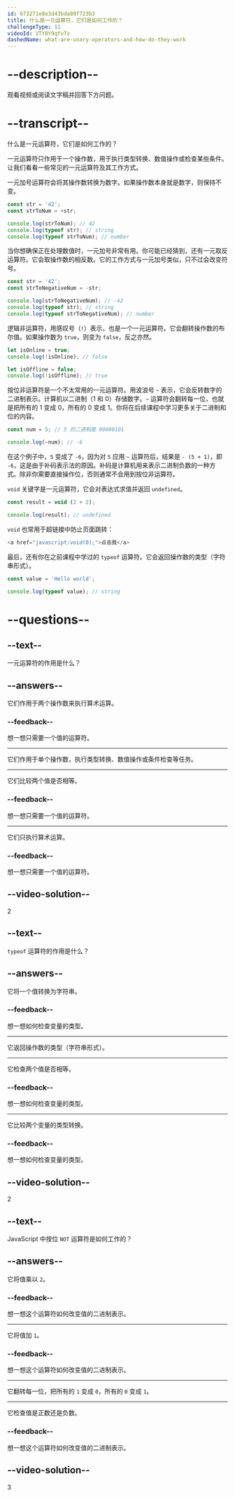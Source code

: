 ```yaml
---
id: 673271e8e3d43bda89f723b3
title: 什么是一元运算符，它们是如何工作的？
challengeType: 11
videoId: VTY8Y9qfvTs
dashedName: what-are-unary-operators-and-how-do-they-work
---
```


# --description--

观看视频或阅读文字稿并回答下方问题。

# --transcript--

什么是一元运算符，它们是如何工作的？

一元运算符只作用于一个操作数，用于执行类型转换、数值操作或检查某些条件。让我们看看一些常见的一元运算符及其工作方式。

一元加号运算符会将其操作数转换为数字。如果操作数本身就是数字，则保持不变。

```js
const str = '42';
const strToNum = +str;

console.log(strToNum); // 42
console.log(typeof str); // string
console.log(typeof strToNum); // number
```

当你想确保正在处理数值时，一元加号非常有用。你可能已经猜到，还有一元取反运算符。它会取操作数的相反数。它的工作方式与一元加号类似，只不过会改变符号。

```js
const str = '42';
const strToNegativeNum = -str;

console.log(strToNegativeNum); // -42
console.log(typeof str); // string
console.log(typeof strToNegativeNum); // number
```

逻辑非运算符，用感叹号（`!`）表示，也是一个一元运算符。它会翻转操作数的布尔值。如果操作数为 `true`，则变为 `false`，反之亦然。

```js
let isOnline = true;
console.log(!isOnline); // false

let isOffline = false;
console.log(!isOffline); // true
```

按位非运算符是一个不太常用的一元运算符。用波浪号 `~` 表示，它会反转数字的二进制表示。计算机以二进制（1 和 0）存储数字。`~` 运算符会翻转每一位，也就是把所有的 1 变成 0，所有的 0 变成 1。你将在后续课程中学习更多关于二进制和位的内容。

```js
const num = 5; // 5 的二进制是 00000101

console.log(~num); // -6
```

在这个例子中，`5` 变成了 `-6`，因为对 `5` 应用 `~` 运算符后，结果是 `- (5 + 1)`，即 `-6`，这是由于补码表示法的原因。补码是计算机用来表示二进制负数的一种方式。除非你需要直接操作位，否则通常不会用到按位非运算符。

`void` 关键字是一元运算符，它会对表达式求值并返回 `undefined`。

```js
const result = void (2 + 2);

console.log(result); // undefined
```

`void` 也常用于超链接中防止页面跳转：

```js
<a href="javascript:void(0);">点击我</a>
```

最后，还有你在之前课程中学过的 `typeof` 运算符。它会返回操作数的类型（字符串形式）。

```js
const value = 'Hello world';

console.log(typeof value); // string
```

# --questions--

## --text--

一元运算符的作用是什么？

## --answers--

它们作用于两个操作数来执行算术运算。

### --feedback--

想一想只需要一个值的运算符。

---

它们作用于单个操作数，执行类型转换、数值操作或条件检查等任务。

---

它们比较两个值是否相等。

### --feedback--

想一想只需要一个值的运算符。

---

它们只执行算术运算。

### --feedback--

想一想只需要一个值的运算符。

## --video-solution--

2

## --text--

`typeof` 运算符的作用是什么？

## --answers--

它将一个值转换为字符串。

### --feedback--

想一想如何检查变量的类型。

---

它返回操作数的类型（字符串形式）。

---

它检查两个值是否相等。

### --feedback--

想一想如何检查变量的类型。

---

它比较两个变量的类型转换。

### --feedback--

想一想如何检查变量的类型。

## --video-solution--

2

## --text--

JavaScript 中按位 `NOT` 运算符是如何工作的？

## --answers--

它将值乘以 `2`。

### --feedback--

想一想这个运算符如何改变值的二进制表示。

---

它将值加 `1`。

### --feedback--

想一想这个运算符如何改变值的二进制表示。

---

它翻转每一位，把所有的 `1` 变成 `0`，所有的 `0` 变成 `1`。

---

它检查值是正数还是负数。

### --feedback--

想一想这个运算符如何改变值的二进制表示。

## --video-solution--

3

